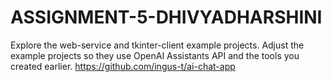 # ASSIGNMENT-5-DHIVYADHARSHINI
Explore the web-service and tkinter-client example projects. Adjust the example projects so they use OpenAI Assistants API and the tools you created earlier. https://github.com/ingus-t/ai-chat-app
